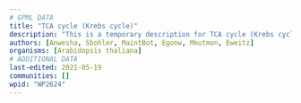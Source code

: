 ```yaml
---
# GPML DATA
title: "TCA cycle (Krebs cycle)"
description: "This is a temporary description for TCA cycle (Krebs cycle)"
authors: [Anwesha, Sbohler, MaintBot, Egonw, Mkutmon, Eweitz]
organisms: [Arabidopsis thaliana]
# ADDITIONAL DATA
last-edited: 2021-05-19
communities: []
wpid: "WP2624"
---
```

